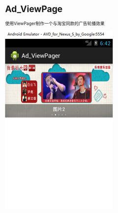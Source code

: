 # Ad_ViewPage
<p>使用ViewPager制作一个与淘宝同款的广告轮播效果</p>




![image](https://github.com/niyangup/Ad_ViewPage/blob/master/images/ad_viewpager.png)
